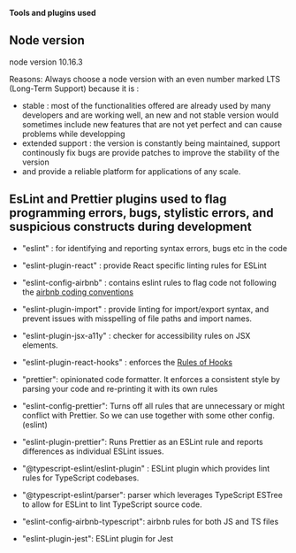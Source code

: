 **Tools and plugins used**

## Node version 
node version 10.16.3

Reasons: 
Always choose a node version with an even number marked LTS (Long-Term Support) because it is :
* stable : most of the functionalities offered are already used by many developers and are working well, 
an new and not stable version would sometimes include new features that are not yet perfect and can cause problems while developping
*  extended support : the version is constantly being maintained, 
support continously fix bugs are provide patches to improve the stability of the version
* and provide a reliable platform for applications of any scale.

## EsLint and Prettier plugins used to flag programming errors, bugs, stylistic errors, and suspicious constructs during development
* "eslint" : for identifying and reporting syntax errors, bugs etc in the code 
* "eslint-plugin-react" : provide React specific linting rules for ESLint
* "eslint-config-airbnb" : contains eslint rules to flag code not following the [airbnb coding conventions](https://github.com/airbnb/javascript/tree/master/react)
* "eslint-plugin-import" : provide linting for import/export syntax, and prevent issues with misspelling of file paths and import names.
* "eslint-plugin-jsx-a11y" : checker for accessibility rules on JSX elements.
* "eslint-plugin-react-hooks" : enforces the [Rules of Hooks](https://reactjs.org/docs/hooks-rules.html)

* "prettier": opinionated code formatter. It enforces a consistent style by parsing your code and re-printing it with its own rules
* "eslint-config-prettier": Turns off all rules that are unnecessary or might conflict with Prettier. So we can use together with some other config. (eslint)
* "eslint-plugin-prettier": Runs Prettier as an ESLint rule and reports differences as individual ESLint issues.
* "@typescript-eslint/eslint-plugin" : ESLint plugin which provides lint rules for TypeScript codebases.
* "@typescript-eslint/parser": parser which leverages TypeScript ESTree to allow for ESLint to lint TypeScript source code.

* "eslint-config-airbnb-typescript": airbnb rules for both JS and TS files
* "eslint-plugin-jest": ESLint plugin for Jest
